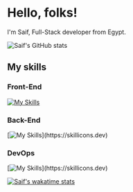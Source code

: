 # Hello, folks!

I'm Saif, Full-Stack developer from Egypt.

![Saif's GitHub stats](https://github-readme-stats.vercel.app/api?username=SaifAlqady51&hide=prs,stars)

## My skills

### Front-End

[![My Skills](https://skillicons.dev/icons?i=ts,js,nextjs,react,redux,tailwind,styledcomponents,figma,svelte,html,css,materialui)](https://skillicons.dev)

### Back-End

[![My Skills](https://skillicons.dev/icons?i=go,graphql,postgres,mongodb,nestjs,)](https://skillicons.dev)

### DevOps

[![My Skills](https://skillicons.dev/icons?i=linux,docker,kubernetes,aws,githubactions,)](https://skillicons.dev)

[![Saif's wakatime stats](https://github-readme-stats.vercel.app/api/wakatime?username=SaifAlqady51&layout=compact)](https://github.com/SaifAlqady51/github-readme-stats)
